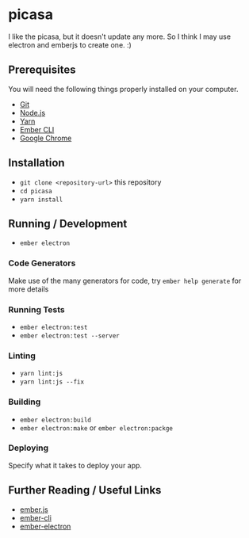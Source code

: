 # picasa

I like the picasa, but it doesn't update any more. So I think I may use electron and emberjs to
create one. :)

## Prerequisites

You will need the following things properly installed on your computer.

* [Git](https://git-scm.com/)
* [Node.js](https://nodejs.org/)
* [Yarn](https://yarnpkg.com/)
* [Ember CLI](https://ember-cli.com/)
* [Google Chrome](https://google.com/chrome/)

## Installation

* `git clone <repository-url>` this repository
* `cd picasa`
* `yarn install`

## Running / Development

* `ember electron`

### Code Generators

Make use of the many generators for code, try `ember help generate` for more details

### Running Tests

* `ember electron:test`
* `ember electron:test --server`

### Linting

* `yarn lint:js`
* `yarn lint:js --fix`

### Building

* `ember electron:build` 
* `ember electron:make` or `ember electron:packge`

### Deploying

Specify what it takes to deploy your app.

## Further Reading / Useful Links

* [ember.js](https://emberjs.com/)
* [ember-cli](https://ember-cli.com/)
* [ember-electron](https://github.com/felixrieseberg/ember-electron)
